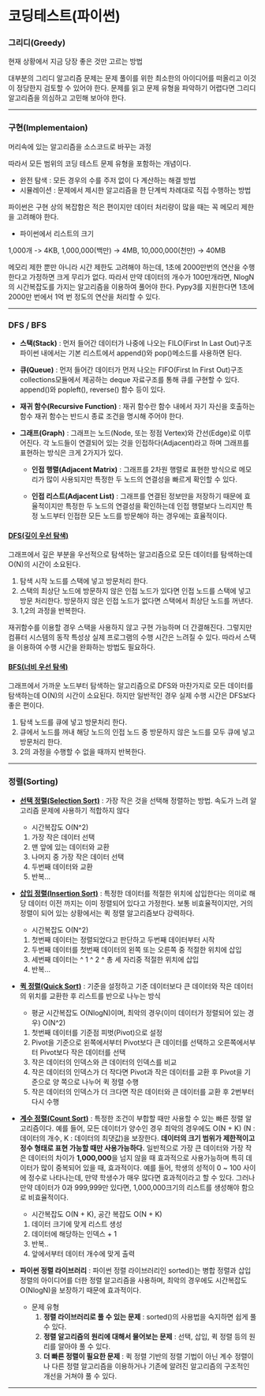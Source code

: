 # 코딩테스트(파이썬)

### 그리디(Greedy)

현재 상황에서 지금 당장 좋은 것만 고르는 방법

대부분의 그리디 알고리즘 문제는 문제 풀이를 위한 최소한의 아이디어를 떠올리고 이것이 정당한지 검토할 수 있어야 한다.
문제를 읽고 문제 유형을 파악하기 어렵다면 그리디 알고리즘을 의심하고 고민해 보아야 한다.

---

### 구현(Implementaion)

머리속에 있는 알고리즘을 소스코드로 바꾸는 과정

따라서 모든 범위의 코딩 테스트 문제 유형을 포함하는 개념이다.

- 완전 탐색 : 모든 경우의 수를 주저 없이 다 계산하는 해결 방법
- 시뮬레이션 : 문제에서 제시한 알고리즘을 한 단계씩 차례대로 직접 수행하는 방법

파이썬은 구현 상의 복잡함은 적은 편이지만 데이터 처리량이 많을 때는 꼭 메모리 제한을 고려해야 한다.

- 파이썬에서 리스트의 크기

1,000개 -> 4KB, 1,000,000(백만) -> 4MB, 10,000,000(천만) -> 40MB

메모리 제한 뿐만 아니라 시간 제한도 고려해야 하는데, 1초에 2000만번의 연산을 수행한다고 가정하면 크게 무리가 없다.
따라서 만약 데이터의 개수가 100만개라면, NlogN의 시간복잡도를 가지는 알고리즘을 이용하여 풀어야 한다.
Pypy3를 지원한다면 1초에 2000만 번에서 1억 번 정도의 연산을 처리할 수 있다.

---

### DFS / BFS

- **스택(Stack)** : 먼저 들어간 데이터가 나중에 나오는 FILO(First In Last Out)구조
  파이썬 내에서는 기본 리스트에서 append()와 pop()메소드를 사용하면 된다.

- **큐(Queue)** : 먼저 들어간 데이터가 먼저 나오는 FIFO(First In First Out)구조
  collections모듈에서 제공하는 deque 자료구조를 통해 큐를 구현할 수 있다.
  append()와 popleft(), reverse() 함수 등이 있다.

- **재귀 함수(Recursive Function)** : 재귀 함수란 함수 내에서 자기 자신을 호출하는 함수
  재귀 함수는 반드시 종료 조건을 명시해 주어야 한다.

- **그래프(Graph)** : 그래프는 노드(Node, 또는 정점 Vertex)와 간선(Edge)로 이루어진다.
  각 노드들이 연결되어 있는 것을 인접하다(Adjacent)라고 하며 그래프를 표현하는 방식은 크게 2가지가 있다.

  - **인접 행렬(Adjacent Matrix)** : 그래프를 2차원 행렬로 표현한 방식으로 메모리가 많이 사용되지만 특정한 두 노드의 연결성을 빠르게 확인할 수 있다.

  - **인접 리스트(Adjacent List)** : 그래프를 연결된 정보만을 저장하기 때문에 효율적이지만 특정한 두 노드의 연결성을 확인하는데 인접 행렬보다 느리지만 특정 노드부터 인접한 모든 노드를 방문해야 하는 경우에는 효율적이다.

#### [DFS(깊이 우선 탐색)](https://github.com/username1103/python_coding_test/blob/master/DFS_BFS/dfs.py)

그래프에서 깊은 부분을 우선적으로 탐색하는 알고리즘으로 모든 데이터를 탐색하는데 O(N)의 시간이 소요된다.

1. 탐색 시작 노드를 스택에 넣고 방문처리 한다.
2. 스택의 최상단 노드에 방문하지 않은 인접 노드가 있다면 인접 노드를 스택에 넣고 방문 처리한다. 방문하지 않은 인접 노드가 없다면 스택에서 최상단 노드를 꺼낸다.
3. 1,2의 과정을 반복한다.

재귀함수를 이용할 경우 스택을 사용하지 않고 구현 가능하며 더 간결해진다. 그렇지만 컴퓨터 시스템의 동작 특성상 실제 프로그램의 수행 시간은 느려질 수 있다. 따라서 스택을 이용하여 수행 시간을 완화하는 방법도 필요하다.

#### [BFS(너비 우선 탐색)](https://github.com/username1103/python_coding_test/blob/master/DFS_BFS/bfs.py)

그래프에서 가까운 노드부터 탐색하는 알고리즘으로 DFS와 마찬가지로 모든 데이터를 탐색하는데 O(N)의 시간이 소요된다.
하지만 일반적인 경우 실제 수행 시간은 DFS보다 좋은 편이다.

1. 탐색 노드를 큐에 넣고 방문처리 한다.
2. 큐에서 노드를 꺼내 해당 노드의 인접 노드 중 방문하지 않은 노드를 모두 큐에 넣고 방문처리 한다.
3. 2의 과정을 수행할 수 없을 때까지 반복한다.

---

### 정렬(Sorting)

- [**선택 정렬(Selection Sort)**](https://github.com/username1103/python_coding_test/blob/master/sort/selection_sort.py) : 가장 작은 것을 선택해 정렬하는 방법. 속도가 느려 알고리즘 문제에 사용하기 적합하지 않다

  - 시간복잡도 O(N^2)

  1. 가장 작은 데이터 선택
  2. 맨 앞에 있는 데이터와 교환
  3. 나머지 중 가장 작은 데이터 선택
  4. 두번째 데이터와 교환
  5. 반복...

- [**삽입 정렬(Insertion Sort)**](https://github.com/username1103/python_coding_test/blob/master/sort/insertion_sort.py) : 특정한 데이터를 적절한 위치에 삽입한다는 의미로 해당 데이터 이전 까지는 이미 정렬되어 있다고 가정한다.
  보통 비효율적이지만, 거의 정렬이 되어 있는 상황에서는 퀵 정렬 알고리즘보다 강력하다.

  - 시간복잡도 O(N^2)

  1. 첫번째 데이터는 정렬되었다고 판단하고 두번째 데이터부터 시작
  2. 두번째 데이터를 첫번째 데이터의 왼쪽 또는 오른쪽 중 적절한 위치에 삽입
  3. 세번째 데이터는 ^ 1 ^ 2 ^ 총 세 자리중 적절한 위치에 삽입
  4. 반복...

- [**퀵 정렬(Quick Sort)**](https://github.com/username1103/python_coding_test/blob/master/sort/quick_sort.py) : 기준을 설정하고 기준 데이터보다 큰 데이터와 작은 데이터의 위치를 교환한 후 리스트를 반으로 나누는 방식

  - 평균 시간복잡도 O(NlogN)이며, 최악의 경우(이미 데이터가 정렬되어 있는 경우) O(N^2)

  1. 첫번째 데이터를 기준점 피벗(Pivot)으로 설정
  2. Pivot을 기준으로 왼쪽에서부터 Pivot보다 큰 데이터를 선택하고 오른쪽에서부터 Pivot보다 작은 데이터를 선택
  3. 작은 데이터의 인덱스와 큰 데이터의 인덱스를 비교
  4. 작은 데이터의 인덱스가 더 작다면 Pivot과 작은 데이터를 교환 후 Pivot을 기준으로 양 쪽으로 나누어 퀵 정렬 수행
  5. 작은 데이터의 인덱스가 더 크다면 작은 데이터와 큰 데이터를 교환 후 2번부터 다시 수행

- [**계수 정렬(Count Sort)**](https://github.com/username1103/python_coding_test/blob/master/sort/count_sort.py) : 특정한 조건이 부합할 때만 사용할 수 있는 빠른 정렬 알고리즘이다. 예를 들어, 모든 데이터가 양수인 경우 최악의 경우에도 O(N + K) (N : 데이터의 개수, K : 데이터의 최댓값)을 보장한다. **데이터의 크기 범위가 제한적이고 정수 형태로 표현 가능할 때만 사용가능하다.** 일반적으로 가장 큰 데이터와 가장 작은 데이터의 차이가 **1,000,000**을 넘지 않을 때 효과적으로 사용가능하며 특히 데이터가 많이 중복되어 있을 때, 효과적이다. 예를 들어, 학생의 성적이 0 ~ 100 사이에 정수로 나타나는데, 만약 학생수가 매우 많다면 효과적이라고 할 수 있다. 그러나 만약 데이터가 0과 999,999만 있다면, 1,000,000크기의 리스트를 생성해야 함으로 비효율적이다.

  - 시간복잡도 O(N + K), 공간 복잡도 O(N + K)

  1. 데이터 크기에 맞게 리스트 생성
  2. 데이터에 해당하는 인덱스 + 1
  3. 반복..
  4. 앞에서부터 데이터 개수에 맞게 출력

- **파이썬 정렬 라이브러리** : 파이썬 정렬 라이브러리인 sorted()는 병합 정렬과 삽입 정렬의 아이디어를 더한 정렬 알고리즘을 사용하며, 최악의 경우에도 시간복잡도 O(NlogN)을 보장하기 때문에 효과적이다.
  - 문제 유형
    1. **정렬 라이브러리로 풀 수 있는 문제** : sorted()의 사용법을 숙지하면 쉽게 풀 수 있다.
    2. **정렬 알고리즘의 원리에 대해서 물어보는 문제** : 선택, 삽입, 퀵 정렬 등의 원리를 알아야 풀 수 있다.
    3. **더 빠른 정렬이 필요한 문제** : 퀵 정렬 기반의 정렬 기법이 아닌 계수 정렬이나 다른 정렬 알고리즘을 이용하거나 기존에 알려진 알고리즘의 구조적인 개선을 거쳐야 풀 수 있다.

---
